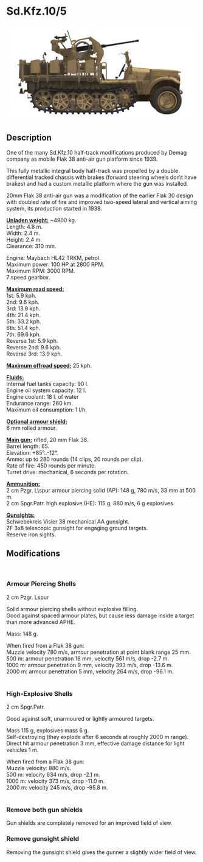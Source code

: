 # Sd.Kfz.10/5  
  
![_sdkfz10-5](../images/_sdkfz10-5.png)  
  
## Description  
  
One of the many Sd.Kfz.10 half-track modifications produced by Demag company as mobile Flak 38 anti-air gun platform since 1939.  
  
This fully metallic integral body half-track was propelled by a double differential tracked chassis with brakes (forward steering wheels don\t have brakes) and had a custom metallic platform where the gun was installed.  
  
20mm Flak 38 anti-air gun was a modification of the earlier Flak 30 design with doubled rate of fire and improved two-speed lateral and vertical aiming system, its production started in 1938.  
  
<b><u>Unladen weight:</u></b> ~4900 kg.  
Length: 4.8 m.  
Width: 2.4 m.  
Height: 2.4 m.  
Clearance: 310 mm.  
  
Engine: Maybach HL42 TRKM, petrol.  
Maximum power: 100 HP at 2800 RPM.  
Maximum RPM: 3000 RPM.  
7 speed gearbox.  
  
<b><u>Maximum road speed:</u></b>  
1st: 5.9 kph.  
2nd: 9.6 kph.  
3rd: 13.9 kph.  
4th: 21.4 kph.  
5th: 33.2 kph.  
6th: 51.4 kph.  
7th: 69.6 kph.  
Reverse 1st: 5.9 kph.  
Reverse 2nd: 9.6 kph.  
Reverse 3rd: 13.9 kph.  
  
<b><u>Maximum offroad speed:</u></b> 25 kph.  
  
<b><u>Fluids:</u></b>  
Internal fuel tanks capacity: 90 l.  
Engine oil system capacity: 12 l.  
Engine coolant: 18 l. of water  
Endurance range: 260 km.  
Maximum oil consumption: 1 l/h.  
  
<b><u>Optional armour shield:</u></b>  
6 mm rolled armour.  
  
<b><u>Main gun:</u></b> rifled, 20 mm Flak 38.  
Barrel length: 65.  
Elevation: +85°..-12°.  
Ammo: up to 280 rounds (14 clips, 20 rounds per clip).  
Rate of fire: 450 rounds per minute.  
Turret drive: mechanical, 6 seconds per rotation.  
  
<b><u>Ammunition: </u></b>  
2 cm Pzgr. L\spur armour piercing solid (AP): 148 g, 780 m/s, 33 mm at 500 m.  
2 cm Spgr.Patr. high explosive (HE): 115 g, 880 m/s, 6 g explosives.  
  
<b><u>Gunsights:</u></b>  
Schwebekreis Visier 38 mechanical AA gunsight.  
ZF 3x8 telescopic gunsight for engaging ground targets.  
Reserve iron sights.  
  
  
## Modifications  
  ﻿
  
### Armour Piercing Shells  
  
2 cm Pzgr. Lspur  
  
Solid armour piercing shells without explosive filling.  
Good against spaced armour plates, but cause less damage inside a target than more advanced APHE.  
  
Mass: 148 g.  
  
When fired from a Flak 38 gun:  
Muzzle velocity 780 m/s, armour penetration at point blank range 25 mm.  
500 m: armour penetration 16 mm, velocity 561 m/s, drop -2.7 m.  
1000 m: armour penetration 9 mm, velocity 393 m/s, drop -13.6 m.  
2000 m: armour penetration 5 mm, velocity 264 m/s, drop -96.1 m.  
  ﻿
  
### High-Explosive Shells  
  
2 cm Spgr.Patr.  
  
Good against soft, unarmoured or lightly armoured targets.  
  
Mass 115 g, explosives mass 6 g.  
Self-destroying (they explode after 6 seconds at roughly 2000 m range).  
Direct hit armour penetration 3 mm, effective damage distance for light vehicles 1 m.  
  
When fired from a Flak 38 gun:  
Muzzle velocity: 880 m/s.  
500 m: velocity 634 m/s, drop -2.1 m.  
1000 m: velocity 373 m/s, drop -11.0 m.  
2000 m: velocity 245 m/s, drop -95.8 m.  
  ﻿
  
### Remove both gun shields  
  
Gun shields are completely removed for an improved field of view.  ﻿
  
### Remove gunsight shield  
  
Removing the gunsight shield gives the gunner a slightly wider field of view.  